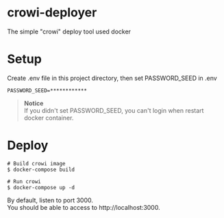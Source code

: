 # crowi-deployer
The simple "crowi" deploy tool used docker

# Setup
Create .env file in this project directory, then set PASSWORD_SEED in .env
```
PASSWORD_SEED=************
```

> **Notice**  
> If you didn't set PASSWORD_SEED, you can't login when restart docker container.

# Deploy
```
# Build crowi image
$ docker-compose build

# Run crowi
$ docker-compose up -d
```

By default, listen to port 3000.  
You should be able to access to http://localhost:3000.
